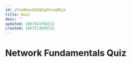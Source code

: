 ```yaml
---
id: yfux0bxud2dq5qdtvvq0kja
title: Quiz
desc: ''
updated: 1667924766312
created: 1667513659722
---
```

# Network Fundamentals Quiz